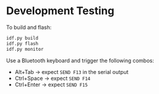 # Development Testing

To build and flash:

```bash
idf.py build
idf.py flash
idf.py monitor
```

Use a Bluetooth keyboard and trigger the following combos:
- Alt+Tab → expect `SEND F13` in the serial output
- Ctrl+Space → expect `SEND F14`
- Ctrl+Enter → expect `SEND F15`
